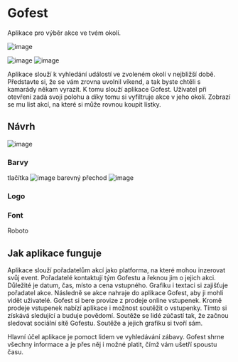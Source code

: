 # Gofest #
Aplikace pro výběr akce ve tvém okolí.

![image](https://github.com/pslib-cz/2023-l4-web-mockupapp-StepanJakubec/assets/107682109/0863052e-2fba-49bf-af9a-8297fb484573)

![image](https://github.com/pslib-cz/2023-l4-web-mockupapp-StepanJakubec/assets/107682109/4ac941e4-6354-4af7-a86a-ba7ecb05f0e8) ![image](https://github.com/pslib-cz/2023-l4-web-mockupapp-StepanJakubec/assets/107682109/63dc8360-2e0f-4402-a077-71029620ada4)

Aplikace slouží k vyhledání událostí ve zvoleném okolí v nejbližší době. Představte si, že se vám zrovna uvolnil víkend, a tak byste chtěli s kamarády někam vyrazit. K tomu slouží aplikace Gofest. Uživatel při otevření zadá svoji polohu a díky tomu si vyfiltruje akce v jeho okolí. Zobrazí se mu list akcí, na které si může rovnou koupit lístky. 

## Návrh ##
![image](https://github.com/pslib-cz/2023-l4-web-mockupapp-StepanJakubec/assets/107682109/0ef7e181-e0e4-4ec8-8fd6-4733a2187c95)

### Barvy ###
tlačítka ![image](https://github.com/pslib-cz/2023-l4-web-mockupapp-StepanJakubec/assets/107682109/c4313908-df33-43e4-b702-3af6f6df6d56) barevný přechod ![image](https://github.com/pslib-cz/2023-l4-web-mockupapp-StepanJakubec/assets/107682109/065736c0-07e2-4152-9c2a-bc806b52f2a1)

### Logo ###


### Font ###
Roboto

## Jak aplikace funguje ##
Aplikace slouží pořadatelům akcí jako platforma, na které mohou inzerovat svůj event. Pořadatelé kontaktují tým Gofestu a řeknou jim o jejich akci. Důležité je datum, čas, místo a cena vstupného. Grafiku i textaci si zajišťuje pořadatel akce. Následně se akce nahraje do aplikace Gofest, aby ji mohli vidět uživatelé. Gofest si bere provize z prodeje online vstupenek. Kromě prodeje vstupenek nabízí aplikace i možnost soutěžit o vstupenky. Tímto si získává sledující a buduje povědomí. Soutěže se lidé zúčastí tak, že začnou sledovat sociální sítě Gofestu. Soutěže a jejich grafiku si tvoří sám.

Hlavní účel aplikace je pomoct lidem ve vyhledávání zábavy. Gofest shrne všechny informace a je přes něj i možné platit, čímž vám ušetří spoustu času.
